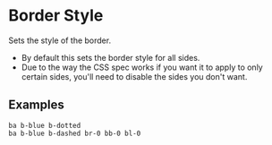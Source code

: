 # Border Style

Sets the style of the border.

* By default this sets the border style for all sides.
* Due to the way the CSS spec works if you want it to apply to only certain sides, you'll need to disable the sides you don't want.

## Examples

<div class="pa3 ba b-gray-300 mb4">
    <div class="grid">
        <div class="s:col-4">
            <div class="mb3 s:mb0">
                <div class="ba b-blue b-dotted h3"></div>
                <code class="mt1 clipboard">ba b-blue b-dotted</code>
            </div>
        </div>
        <div class="s:col-8">
            <div>
                <div class="bt b-blue b-dashed br-0 bb-0 bl-0 h3"></div>
                <code class="mt1 clipboard">ba b-blue b-dashed br-0 bb-0 bl-0</code>
            </div>
        </div>
    </div>
</div>
